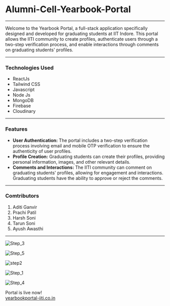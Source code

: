 # Alumni-Cell-Yearbook-Portal 

---

Welcome to the Yearbook Portal, a full-stack application specifically designed and developed for graduating students at IIT Indore. This portal allows the IITI community to create profiles, authenticate users through a two-step verification process, and enable interactions through comments on graduating students' profiles.

---
### **Technologies Used**
- ReactJs
- Tailwind CSS
- Javascript
- Node Js
-  MongoDB
- Firebase
- Cloudinary

---

### **Features**
- **User Authentication:** The portal includes a two-step verification process involving email and mobile OTP verification to ensure the authenticity of user profiles.
- **Profile Creation:** Graduating students can create their profiles, providing personal information, images, and other relevant details.
- **Comments and Interactions:** The IITI community can comment on graduating students' profiles, allowing for engagement and interactions. Graduating students have the ability to approve or reject the comments.

---

### **Comtributors**
1. Aditi Ganvir
2. Prachi Patil
3. Harsh Soni
4. Tarun Soni
5. Ayush Awasthi

---
![Step_3](https://github.com/aditiganvir28/Alumni-Cell-Yearbook-Portal/assets/100085991/2efc1347-12c7-4606-81c1-7d7b81bc30bf)

![Step_5](https://github.com/aditiganvir28/Alumni-Cell-Yearbook-Portal/assets/100085991/395ffa04-99d6-48c3-af0f-0a575de9060d)

![step2](https://github.com/aditiganvir28/Alumni-Cell-Yearbook-Portal/assets/100085991/6537911f-c3cd-4ca1-bfae-2a919322a783)

![Step_1](https://github.com/aditiganvir28/Alumni-Cell-Yearbook-Portal/assets/100085991/aae164d2-ac92-476b-af68-04377c484e68)

![Step_4](https://github.com/aditiganvir28/Alumni-Cell-Yearbook-Portal/assets/100085991/aed92fcc-16d0-461a-bd6e-1a7a9f616b8f)





  
Portal is live now! <br/>
<a href="https://alumni-cell-yearbook-portal-1.vercel.app/">yearbookportal-iiti.co.in</a>
